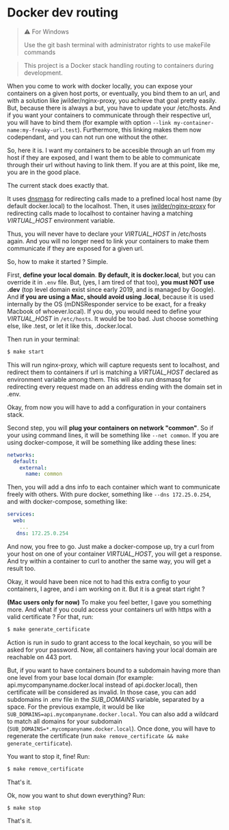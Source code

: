 # Docker dev routing

> ⚠️ For Windows
> 
> Use the git bash terminal with administrator rights to use makeFile commands


> This project is a Docker stack handling routing to containers during development.

When you come to work with docker locally, you can expose your containers on a given host ports, or eventually, you bind them to an url, and with a solution like jwilder/nginx-proxy, you achieve that goal pretty easily. But, because there is always a but, you have to update your /etc/hosts. And if you want your containers to communicate through their respective url, you will have to bind them (for example with option `--link my-container-name:my-freaky-url.test`). Furthermore, this linking makes them now codependant, and you can not run one without the other.

So, here it is. I want my containers to be accesible through an url from my host if they are exposed, and I want them to be able to communicate through their url without having to link them. If you are at this point, like me, you are in the good place.

The current stack does exactly that.

It uses [dnsmasq](http://www.thekelleys.org.uk/dnsmasq/doc.html) for redirecting calls made to a prefined local host name (by default docker.local) to the localhost. Then, it uses [jwilder/nginx-proxy](https://github.com/nginx-proxy/nginx-proxy) for redirecting calls made to localhost to container having a matching *VIRTUAL_HOST* environment variable.

Thus, you will never have to declare your *VIRTUAL_HOST* in /etc/hosts again. And you will no longer need to link your containers to make them communicate if they are exposed for a given url.

So, how to make it started ? Simple.

First, **define your local domain**.
**By default, it is docker.local**, but you can override it in `.env` file.
But, (yes, I am tired of that too), **you must NOT use .dev** (top level domain exist since early 2019, and is managed by Google).
And **if you are using a Mac, should avoid using .local**, because it is used internally by the OS (mDNSResponder service to be exact, for a freaky Macbook of whoever.local). If you do, you would need to define your *VIRTUAL_HOST* in `/etc/hosts`. It would be too bad. Just choose something else, like .test, or let it like this, .docker.local.

Then run in your terminal:

```sh
$ make start
```

This will run nginx-proxy, which will capture requests sent to localhost, and redirect them to containers if url is matching a *VIRTUAL_HOST* declared as environment variable among them. This will also run dnsmasq for redirecting every request made on an address ending with the domain set in .env.

Okay, from now you will have to add a configuration in your containers stack.

Second step, you will **plug your containers on network "common"**. So if your using command lines, it will be something like `--net common`. If you are using docker-compose, it will be something like adding these lines:

```yaml
networks:
  default:
    external:
      name: common
```

Then, you will add a dns info to each container which want to communicate freely with others. With pure docker, something like `--dns 172.25.0.254`, and with docker-compose, something like:

```yaml
services:
  web:
    ...
   dns: 172.25.0.254
```

And now, you free to go. Just make a docker-compose up, try a curl from your host on one of your container *VIRTUAL_HOST*, you will get a response. And try within a container to curl to another the same way, you will get a result too.

Okay, it would have been nice not to had this extra config to your containers, I agree, and i am working on it. But it is a great start right ?

**(Mac users only for now)**
To make you feel better, I gave you something more. And what if you could access your containers url with https with a valid certificate ? For that, run:

```sh
$ make generate_certificate
```

Action is run in sudo to grant access to the local keychain, so you will be asked for your password. Now, all containers having your local domain are reachable on 443 port.

But, if you want to have containers bound to a subdomain having more than one level from your base local domain (for example: api.mycompanyname.docker.local instead of api.docker.local), then certificate will be considered as invalid. In those case, you can add subdomains in .env file in the *SUB_DOMAINS* variable, separated by a space. For the previous example, it would be like `SUB_DOMAINS=api.mycompanyname.docker.local`. You can also add a wildcard to match all domains for your subdomain (`SUB_DOMAINS=*.mycompanyname.docker.local`). Once done, you will have to regenerate the certificate (run `make remove_certificate && make generate_certificate`).

You want to stop it, fine! Run:

```sh
$ make remove_certificate
```

That's it.

Ok, now you want to shut down everything? Run:

```sh
$ make stop
```

That's it.
